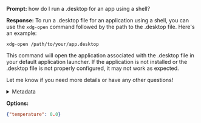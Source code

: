 **Prompt:**
how do I run a .desktop for an app using a shell?


**Response:**
To run a .desktop file for an application using a shell, you can use the `xdg-open` command followed by the path to the .desktop file. Here's an example:

```
xdg-open /path/to/your/app.desktop
```

This command will open the application associated with the .desktop file in your default application launcher. If the application is not installed or the .desktop file is not properly configured, it may not work as expected.

Let me know if you need more details or have any other questions!

<details><summary>Metadata</summary>

- Duration: 5950 ms
- Datetime: 2023-07-31T13:40:45.232740
- Model: gpt-3.5-turbo-0613

</details>

**Options:**
```json
{"temperature": 0.0}
```

